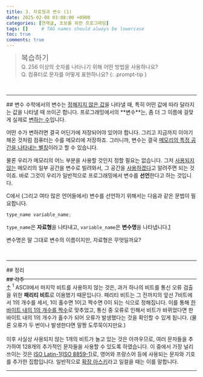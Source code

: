 ```yaml
---
title: 3. 자료형과 변수 (1)
date: 2025-02-08 03:08:00 +0900
categories: [연재글, 초보를 위한 프로그래밍]
tags: []     # TAG names should always be lowercase
toc: true
comments: true
---
```


> <span style="font-weight: 500; font-size: 1.4em; margin-top: -5px; display: inline-block">복습하기</span><br>
> Q. 256 이상의 숫자를 나타나기 위해 어떤 방법을 사용하나요?<br>
> Q. 컴퓨터로 문자를 어떻게 표현하나요?
{: .prompt-tip }

<br>
<hr>
## 변수
수학에서의 변수는 <U>정해지지 않은 값</U>을 나타낼 때, 특히 어떤 값에 따라 달라지는 값을 나타낼 때 쓰이곤 합니다. 프로그래밍에서의 **변수**는, 좀 더 그 이름에 걸맞게 실제로 <U>변하는 수</U>입니다.

어떤 수가 변하려면 결국 어딘가에 저장되어야 있어야 합니다. 그리고 지금까지 이야기해온 것처럼 컴퓨터는 수를 메모리에 저장하죠. 그러니까, 변수는 결국 <U>메모리의 특정 공간을 나타내는 별칭</U>이라고 할 수 있습니다.

물론 우리가 메모리의 어느 부분을 사용할 것인지 정할 필요는 없습니다. 그저 <U>사용되지 않는</U> 메모리의 일부 공간을 변수로 빌려와서, 그 공간을 <U>사용하겠다</U>고 알려주면 되는 것이죠. 바로 그것이 우리가 일반적으로 프로그래밍에서 변수를 **선언**한다고 하는 것입니다.

C에서 (그리고 여타 많은 언어들에서) 변수를 선언하기 위해서는 다음과 같은 문법이 필요합니다.

```c
type_name variable_name;
```

`type_name`은 **자료형**을 나타내고, `variable_name`은 **변수명**을 나타냅니다.<a href="#fn-1" id="rfn-1">1</a>

변수명은 말 그대로 변수의 이름이지만, 자료형은 무엇일까요?

<br>
<hr>
## 정리


<br>
<hr style="margin-bottom: -10px">
<span class="hide-next"></span>
## 각주
<div class="footnote" id="fn-1"><a href="#rfn-1">↑</a> <sup>1</sup> ASCII에서 마지막 비트를 사용하지 않는 것은, 과거 하나의 비트를 통신 오류 검출을 위한 <b>패리티 비트</b>로 이용했기 때문입니다. 패리티 비트는 그 전까지의 앞선 7비트에서 1의 개수를 세서, 1이 홀수면 1이고 짝수면 0이 되는 식으로 정해집니다. 이를 통해 <U>한 바이트 내의 1의 개수를 짝수</U>로 맞추었고, 통신 중 오류로 인해서 비트가 바뀌었다면 한 바이트 내의 1의 개수가 홀수가 되어 오류가 발생했다는 것을 확인할 수 있게 됩니다. (물론 오류가 두 번이나 발생한다면 말짱 도루묵이지만요.)<br><br>
이후 사실상 사용되지 않는 1개의 비트가 놀고 있는 것은 아까우므로, 여러 문자들을 추가하여 128개의 추가적인 문자들을 사용할 수 있도록 하였습니다. 이 중에서 가장 널리 쓰이는 것은 <a href="https://ko.wikipedia.org/wiki/ISO/IEC_8859-1" target="_blank">ISO Latin-1(ISO 8859-1)</a>로, 영어와 프랑스어 등에 사용되는 문자와 기호를 추가한 집합입니다. 일반적으로 <U>확장 아스키</U>라고 일컬을 때는 이를 말합니다.</div>
<hr>
